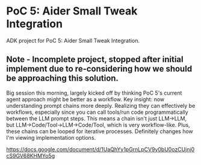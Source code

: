 # PoC 5: Aider Small Tweak Integration

ADK project for PoC 5: Aider Small Tweak Integration.

## Note - Incomplete project, stopped after initial implement due to re-considering how we should be approaching this solution.

Big session this morning, largely kicked off by thinking PoC 5's current agent approach might be better as a workflow. Key insight: now understanding prompt chains more deeply. Realizing they can effectively be workflows, especially since you can call tools/run code programmatically between the LLM prompt steps. This means a chain isn't just LLM->LLM, but LLM->Code/Tool->LLM->Code/Tool, which is very workflow-like. Plus, these chains can be looped for iterative processes. Definitely changes how I'm viewing implementation options.

https://docs.google.com/document/d/1UaQhYy1pGrnLpCV9y0bU0ozCUjnj0cS9GV68KHMYo5g

